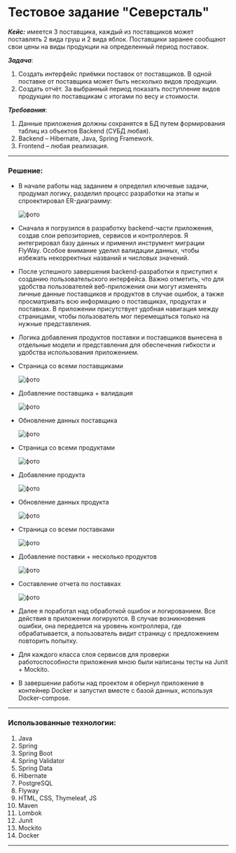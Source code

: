 # Тестовое задание "Северсталь"


***Кейс:*** имеется 3 поставщика, каждый из поставщиков может поставлять 2 вида груш
и 2 вида яблок. Поставщики заранее сообщают свои цены на виды продукции на
определенный период поставок.  

***Задача***:
1. Создать интерфейс приёмки поставок от поставщиков. В одной поставке от
   поставщика может быть несколько видов продукции.
2. Создать отчёт. За выбранный период показать поступление видов продукции по
   поставщикам с итогами по весу и стоимости.

***Требования***:
1. Данные приложения должны сохранятся в БД путем формирования таблиц из
   объектов Backend (СУБД любая).
2. Backend – Hibernate, Java, Spring Framework.
3. Frontend – любая реализация.

---

### Решение:


- В начале работы над заданием я определил ключевые задачи, продумал логику,
разделил процесс разработки на этапы и спроектировал ER-диаграмму:

  ![фото](img/ERDiagram.png)

- Сначала я погрузился в разработку backend-части приложения, создав слои репозиториев, 
сервисов и контроллеров. Я интегрировал базу данных и применил инструмент миграции FlyWay. 
Особое внимание уделил валидации данных, чтобы избежать некорректных названий и числовых значений.


- После успешного завершения backend-разработки я приступил к созданию пользовательского интерфейса. 
Важно отметить, что для удобства пользователей веб-приложения они могут изменять личные данные поставщиков 
и продуктов в случае ошибок, а также просматривать всю информацию о поставщиках, продуктах и поставках.
В приложении присутствует удобная навигация между страницами, чтобы пользователь мог перемещаться только
на нужные представления.

- Логика добавления продуктов поставки и поставщиков вынесена в отдельные модели и представления для
обеспечения гибкости и удобства использования приложением. 

- Страница со всеми поставщиками

  ![фото](img/supplier-index.png)
- Добавление поставщика + валидация

  ![фото](img/supplier-new-validation.png)
- Обновление данных поставщика

  ![фото](img/supplier-edit.png)
- Страница со всеми продуктами

  ![фото](img/product-index.png)
- Добавление продукта

  ![фото](img/product-new.png)
- Обновление данных продукта

  ![фото](img/product-edit.png)
- Страница со всеми поставками

  ![фото](img/deliver-index.png)
- Добавление поставки + несколько продуктов

  ![фото](img/deliver-new.png)
- Составление отчета по поставках

  ![фото](img/report.png)
- Далее я поработал над обработкой ошибок и логированием. Все действия в приложении 
логируются. В случае возникновения ошибки, она передается на уровень контроллера, 
где обрабатывается, а пользователь видит страницу с предложением повторить попытку.

- Для каждого класса слоя сервисов для проверки работоспособности
приложения мною были написаны тесты на Junit + Mockito.

- В завершении работы над проектом я обернул приложение в контейнер Docker и запустил
вместе с базой данных, используя Docker-compose.

---

### Использованные технологии:
1. Java
2. Spring
3. Spring Boot
4. Spring Validator
5. Spring Data 
6. Hibernate 
7. PostgreSQL 
8. Flyway 
9. HTML, CSS, Thymeleaf, JS 
10. Maven 
11. Lombok
12. Junit
13. Mockito
14. Docker
---
